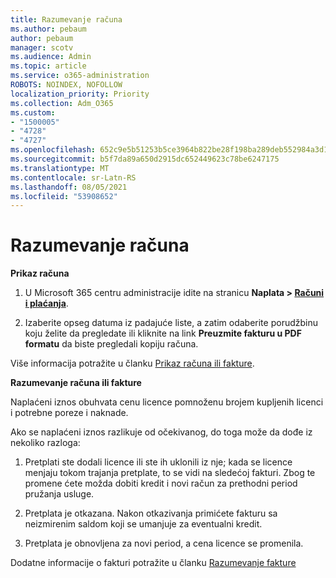 ```yaml
---
title: Razumevanje računa
ms.author: pebaum
author: pebaum
manager: scotv
ms.audience: Admin
ms.topic: article
ms.service: o365-administration
ROBOTS: NOINDEX, NOFOLLOW
localization_priority: Priority
ms.collection: Adm_O365
ms.custom:
- "1500005"
- "4728"
- "4727"
ms.openlocfilehash: 652c9e5b51253b5ce3964b822be28f198ba289deb552984a3d124166484fa84d
ms.sourcegitcommit: b5f7da89a650d2915dc652449623c78be6247175
ms.translationtype: MT
ms.contentlocale: sr-Latn-RS
ms.lasthandoff: 08/05/2021
ms.locfileid: "53908652"
---
```

# <a name="understand-your-bill"></a>Razumevanje računa

**Prikaz računa**

1. U Microsoft 365 centru administracije idite na stranicu **Naplata > [Računi i plaćanja](https://go.microsoft.com/fwlink/p/?linkid=848039)**.

2. Izaberite opseg datuma iz padajuće liste, a zatim odaberite porudžbinu koju želite da pregledate ili kliknite na link **Preuzmite fakturu u PDF formatu** da biste pregledali kopiju računa.

Više informacija potražite u članku [Prikaz računa ili fakture](https://docs.microsoft.com/microsoft-365/commerce/billing-and-payments/view-your-bill-or-invoice).

**Razumevanje računa ili fakture**

Naplaćeni iznos obuhvata cenu licence pomnoženu brojem kupljenih licenci i potrebne poreze i naknade.

Ako se naplaćeni iznos razlikuje od očekivanog, do toga može da dođe iz nekoliko razloga:

1. Pretplati ste dodali licence ili ste ih uklonili iz nje; kada se licence menjaju tokom trajanja pretplate, to se vidi na sledećoj fakturi.  Zbog te promene ćete možda dobiti kredit i novi račun za prethodni period pružanja usluge.

2. Pretplata je otkazana.  Nakon otkazivanja primićete fakturu sa neizmirenim saldom koji se umanjuje za eventualni kredit.

3. Pretplata je obnovljena za novi period, a cena licence se promenila.  

Dodatne informacije o fakturi potražite u članku [Razumevanje fakture](https://support.office.com/article/Understand-your-invoice-for-Office-365-for-business-0724b428-fb59-4962-8c37-6674166d7507)
